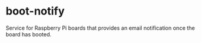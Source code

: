 # boot-notify
Service for Raspberry Pi boards that provides an email notification once the board has booted.
